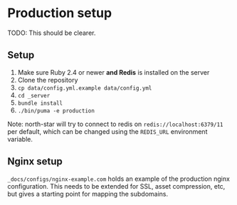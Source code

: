 # Production setup

TODO: This should be clearer.

## Setup

1. Make sure Ruby 2.4 or newer **and Redis** is installed on the server
2. Clone the repository
3. `cp data/config.yml.example data/config.yml`
4. `cd _server`
5. `bundle install`
6. `./bin/puma -e production`

Note: north-star will try to connect to redis on `redis://localhost:6379/11` per default, which can be changed using the `REDIS_URL` environment variable.

## Nginx setup

`_docs/configs/nginx-example.com` holds an example of the production nginx configuration. This needs to be extended for SSL, asset compression, etc, but gives a starting point for mapping the subdomains.
